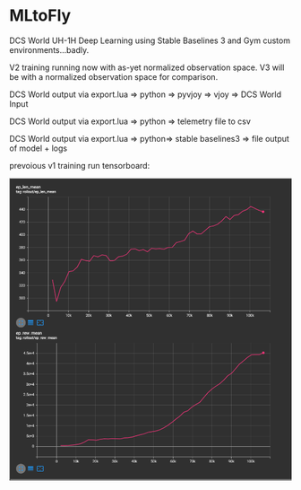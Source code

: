 # MLtoFly

 DCS World UH-1H Deep Learning using Stable Baselines 3 and Gym custom environments...badly.
 
 V2 training running now with as-yet normalized observation space. V3 will be with a normalized observation space for comparison.


DCS World output via export.lua => python => pyvjoy => vjoy => DCS World Input

DCS World output via export.lua => python => telemetry file to csv

DCS World output via export.lua => python=> stable baselines3 => file output of model + logs






prevoious v1 training run tensorboard:

![](/images/v1run.png)

